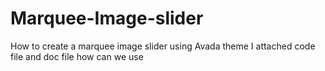 # Marquee-Image-slider
How to create a marquee image slider using Avada theme
I attached code file and doc file how can we use
